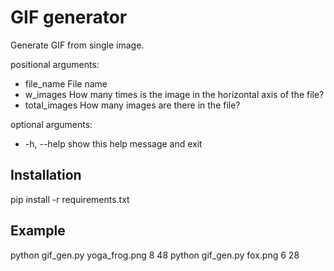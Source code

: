 # GIF generator

Generate GIF from single image.

positional arguments:
  * file_name     File name
  * w_images      How many times is the image in the horizontal axis of the file?
  * total_images  How many images are there in the file?

optional arguments:
  * -h, --help    show this help message and exit

## Installation

pip install -r requirements.txt

## Example

python gif_gen.py yoga_frog.png 8 48
python gif_gen.py fox.png 6 28

